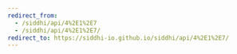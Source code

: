 ```yaml
---
redirect_from:
  - /siddhi/api/4%2E1%2E7
  - /siddhi/api/4%2E1%2E7/
redirect_to: https://siddhi-io.github.io/siddhi/api/4%2E1%2E7/
---
```


